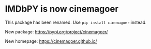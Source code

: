 # IMDbPY is now cinemagoer

This package has been renamed. Use `pip install cinemagoer` instead.

New package: https://pypi.org/project/cinemagoer/

New homepage: https://cinemagoer.github.io/

